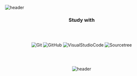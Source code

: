 ![header](https://capsule-render.vercel.app/api?type=slice&color=gradient&height=180&text=WELCOME&fontSize=90&fontAlign=60&rotate=13&animation=twinkling)

<div align=center>

### Study with

<br/>
<br/>
  
![Git](https://img.shields.io/badge/-Git-F05032?style=for-the-badge&logo=git&logoColor=ffffff)
![GitHub](https://img.shields.io/badge/-GitHub-181717?style=for-the-badge&logo=github&logoColor=ffffff)
![VisualStudioCode](https://img.shields.io/badge/-VisualStudioCode-007ACC?style=for-the-badge&logo=VisualStudioCode&logoColor=ffffff)
![Sourcetree](https://img.shields.io/badge/-Sourcetree-0052CC?style=for-the-badge&logo=sourcetree&logoColor=ffffff)  


<br/>
<br/>


![header](https://capsule-render.vercel.app/api?type=slice&color=gradient&height=160&section=footer&text=seohyuniiii&fontSize=50&fontAlign=17&fontAlignY=80)

